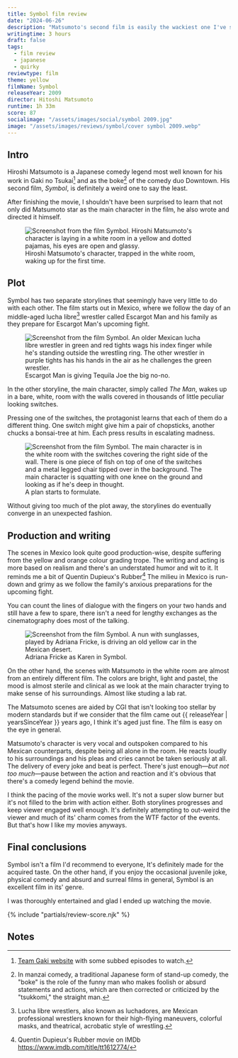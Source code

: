 ```yaml
---
title: Symbol film review
date: "2024-06-26"
description: "Matsumoto's second film is easily the wackiest one I've seen in a long time."
writingtime: 3 hours
draft: false
tags:
  - film review
  - japanese
  - quirky
reviewtype: film
theme: yellow
filmName: Symbol
releaseYear: 2009
director: Hitoshi Matsumoto
runtime: 1h 33m
score: 87
socialimage: "/assets/images/social/symbol 2009.jpg"
image: "/assets/images/reviews/symbol/cover symbol 2009.webp"
---
```


## Intro 
Hiroshi Matsumoto is a Japanese comedy legend most well known for his work in Gaki no Tsukai[^1] and as the boke[^2] of the comedy duo Downtown. His second film, _Symbol_, is definitely a weird one to say the least.

After finishing the movie, I shouldn't have been surprised to learn that not only did Matsumoto star as the main character in the film, he also wrote and directed it himself.

<figure>
  <img src="/assets/images/reviews/symbol/screen2.webp" alt="Screenshot from the film Symbol. Hiroshi Matsumoto's character is laying in a white room in a yellow and dotted pajamas, his eyes are open and glassy." title="Screenshot from the film Symbol. Hiroshi Matsumoto's character is laying in a white room in a yellow and dotted pajamas, his eyes are open and glassy." />
  <figcaption>Hiroshi Matsumoto's character, trapped in the white room, waking up for the first time.</figcaption>
</figure>


## Plot
Symbol has two separate storylines that seemingly have very little to do with each other. The film starts out in Mexico, where we follow the day of an middle-aged lucha libre[^3] wrestler called Escargot Man and his family as they prepare for Escargot Man's upcoming fight.

<figure>
  <img src="/assets/images/reviews/symbol/screen5.webp" alt="Screenshot from the film Symbol. An older Mexican lucha libre wrestler in green and red tights wags his index finger while he's standing outside the wrestling ring. The other wrestler in purple tights has his hands in the air as he challenges the green wrestler." title="Screenshot from the film Symbol. An older Mexican lucha libre wrestler in green and red tights wags his index finger while he's standing outside the wrestling ring. The other wrestler in purple tights has his hands in the air as he challenges the green wrestler." />
  <figcaption>Escargot Man is giving Tequila Joe the big no-no.</figcaption>
</figure>

In the other storyline, the main character, simply called _The Man_, wakes up in a bare, white, room with the walls covered in thousands of little peculiar looking switches. 

Pressing one of the switches, the protagonist learns that each of them do a different thing. One switch might give him a pair of chopsticks, another chucks a bonsai-tree at him. Each press results in escalating madness.

<figure>
  <img src="/assets/images/reviews/symbol/screen4.webp" alt="Screenshot from the film Symbol. The main character is in the white room with the switches covering the right side of the wall. There is one piece of fish on top of one of the switches and a metal legged chair tipped over in the background. The main character is squatting with one knee on the ground and looking as if he's deep in thought." title="Screenshot from the film Symbol. The main character is in the white room with the switches covering the right side of the wall. There is one piece of fish on top of one of the switches and a metal legged chair tipped over in the background. The main character is squatting with one knee on the ground and looking as if he's deep in thought." />
  <figcaption>A plan starts to formulate.</figcaption>
</figure>

Without giving too much of the plot away, the storylines do eventually converge in an unexpected fashion.

## Production and writing
The scenes in Mexico look quite good production-wise, despite suffering from the yellow and orange colour grading trope. The writing and acting is more based on realism and there's an understated humor and wit to it. It reminds me a bit of Quentin Dupieux's Rubber[^4] The milieu in Mexico is run-down and grimy as we follow the family's anxious preparations for the upcoming fight.

You can count the lines of dialogue with the fingers on your two hands and still have a few to spare, there isn't a need for lengthy exchanges as the cinematography does most of the talking.

<figure>
  <img src="/assets/images/reviews/symbol/screen1.webp" alt="Screenshot from the film Symbol. A nun with sunglasses, played by Adriana Fricke, is driving an old yellow car in the Mexican desert." title="Screenshot from the film Symbol. A nun with sunglasses, played by Adriana Fricke, is driving an old yellow car in the Mexican desert." />
  <figcaption>Adriana Fricke as Karen in Symbol.</figcaption>
</figure>

On the other hand, the scenes with Matsumoto in the white room are almost from an entirely different film. The colors are bright, light and pastel, the mood is almost sterile and clinical as we look at the main character trying to make sense of his surroundings. Almost like studing a lab rat.

The Matsumoto scenes are aided by CGI that isn't looking too stellar by modern standards but if we consider that the film came out {{ releaseYear | yearsSinceYear }} years ago, I think it's aged just fine. The film is easy on the eye in general.

Matsumoto's character is very vocal and outspoken compared to his Mexican counterparts, despite being all alone in the room. He reacts loudly to his surroundings and his pleas and cries cannot be taken seriously at all. The delivery of every joke and beat is perfect. There's just enough—_but not too much_—pause between the action and reaction and it's obvious that there's a comedy legend behind the movie.

I think the pacing of the movie works well. It's not a super slow burner but it's not filled to the brim with action either. Both storylines progresses and keep viewer engaged well enough. It's definitely attempting to out-weird the viewer and much of its' charm comes from the WTF factor of the events. But that's how I like my movies anyways.

## Final conclusions
Symbol isn't a film I'd recommend to everyone, It's definitely made for the acquired taste. On the other hand, if you enjoy the occasional juvenile joke, physical comedy and absurd and surreal films in general, Symbol is an excellent film in its' genre.

I was thoroughly entertained and glad I ended up watching the movie. 

{% include "partials/review-score.njk" %}

## Notes

[^1]: [Team Gaki website](https://www.teamgaki.com) with some subbed episodes to watch.
[^2]: In manzai comedy, a traditional Japanese form of stand-up comedy, the "boke" is the role of the funny man who makes foolish or absurd statements and actions, which are then corrected or criticized by the "tsukkomi," the straight man.
[^3]: Lucha libre wrestlers, also known as luchadores, are Mexican professional wrestlers known for their high-flying maneuvers, colorful masks, and theatrical, acrobatic style of wrestling.
[^4]: Quentin Dupieux's Rubber movie on IMDb https://www.imdb.com/title/tt1612774/